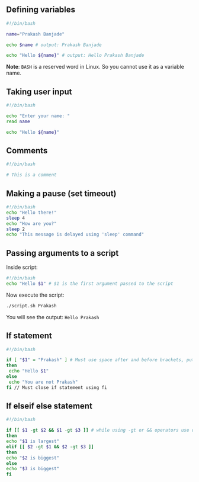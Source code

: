 ## Defining variables

```bash
#!/bin/bash

name="Prakash Banjade"

echo $name # output: Prakash Banjade

echo "Hello ${name}" # output: Hello Prakash Banjade
```

**Note**: `BASH` is a reserved word in Linux. So you cannot use it as a variable name.

## Taking user input

```bash
#!/bin/bash

echo "Enter your name: "
read name

echo "Hello ${name}"
```

## Comments

```bash
#!/bin/bash

# This is a comment
```

## Making a pause (set timeout)

```bash
#!/bin/bash
echo "Hello there!"
sleep 4
echo "How are you?"
sleep 2
echo "This message is delayed using 'sleep' command"
```

## Passing arguments to a script

Inside script:
```bash
#!/bin/bash
echo "Hello $1" # $1 is the first argument passed to the script
```

Now execute the script:

```bash
./script.sh Prakash
```

You will see the output: `Hello Prakash`

## If statement

```bash
#!/bin/bash

if [ "$1" = "Prakash" ] # Must use space after and before brackets, put the argument inside quotation marks
then
 echo "Hello $1"
else
 echo "You are not Prakash"
fi // Must close if statement using fi
```

## If elseif else statement

```bash
#!/bin/bash

if [[ $1 -gt $2 && $1 -gt $3 ]] # while using -gt or && operators use double brackets
then
echo "$1 is largest"
elif [[ $2 -gt $1 && $2 -gt $3 ]]
then
echo "$2 is biggest"
else
echo "$3 is biggest"
fi
```

